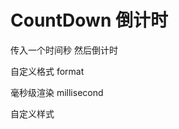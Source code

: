 # CountDown 倒计时

传入一个时间秒 然后倒计时

自定义格式 format

毫秒级渲染 millisecond

自定义样式


<code hidden="hidden" src="./demos/demo.tsx"></code>